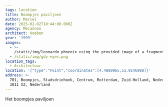 ```yaml
---
tags: location
title: Boompjes paviljoen
author: Marcel
date: 2025-02-02T10:44:00.000Z
agency: Mecannoo
architect: Hoeben
year: '1999'
images:
  - >-
    /static/img/leonardo_phoenix_using_the_provided_image_of_a_fragment_from_a_1-2.jpg
  - /static/img/gdv-eyes.png
location_tags:
  - Architectuur
location: '{"type":"Point","coordinates":[4.4880965,51.9146988]}'
address: >-
  701, Boompjes, Stadsdriehoek, Centrum, Rotterdam, Zuid-Holland, Nederland,
  3011 XZ, Nederland
---
```

Het boompjes paviljoen